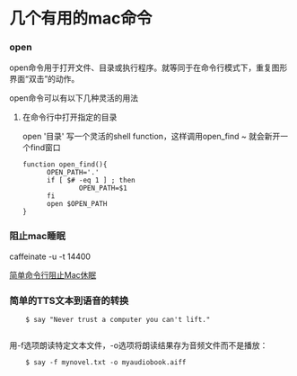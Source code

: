 # 几个有用的mac命令

### open
open命令用于打开文件、目录或执行程序。就等同于在命令行模式下，重复图形界面“双击”的动作。

open命令可以有以下几种灵活的用法

1. 在命令行中打开指定的目录

	open  '目录'
	写一个灵活的shell function，这样调用open_find ~  就会新开一个find窗口
	
	```	
	function open_find(){
          OPEN_PATH='.'
          if [ $# -eq 1 ] ; then
                  OPEN_PATH=$1
          fi
          open $OPEN_PATH
  	}	
  	```

### 阻止mac睡眠

caffeinate -u -t 14400

[简单命令行阻止Mac休眠](http://digi.it.sohu.com/20121218/n360779320.shtml)


### 简单的TTS文本到语音的转换
	
```
	$ say "Never trust a computer you can't lift."
	
```
用-f选项朗读特定文本文件，-o选项将朗读结果存为音频文件而不是播放：

```
	$ say -f mynovel.txt -o myaudiobook.aiff
```
  	